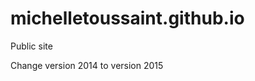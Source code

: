 michelletoussaint.github.io
===========================

Public site

Change version 2014 to version 2015
